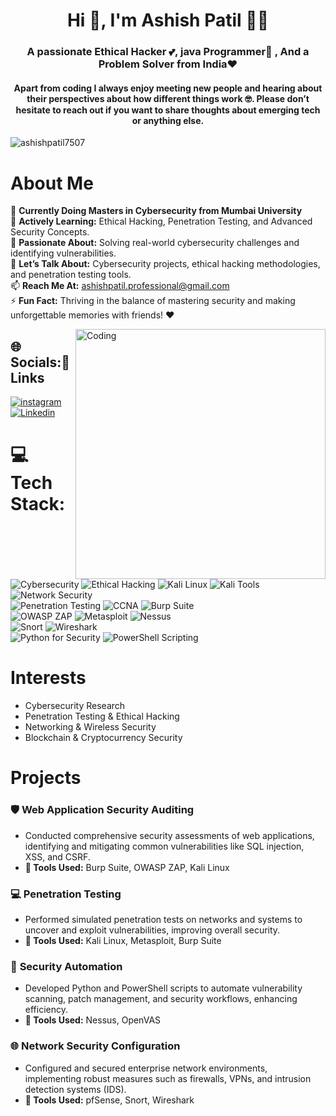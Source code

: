   
<h1 align="center">Hi 👋,<b> I'm Ashish Patil</b> 🧑‍💻</h1>
<h3 align="center">A passionate Ethical Hacker 💕, java Programmer🙌 , And a Problem Solver from India❤️</h3>
<h4 align="center">Apart from coding I always enjoy meeting new people and hearing about their perspectives about how different things work 🤓. Please don’t hesitate to reach out if you want to share thoughts about emerging tech or anything else.</h4>

<p align="left"> <img src="https://komarev.com/ghpvc/?username=ashishpatil7507&label=Profile%20views&color=0e75b6&style=flat" alt="ashishpatil7507" /> </p>

# About Me

🔭 **Currently Doing Masters in Cybersecurity from Mumbai University**  
🌱 **Actively Learning:** Ethical Hacking, Penetration Testing, and Advanced Security Concepts.  
🤔 **Passionate About:** Solving real-world cybersecurity challenges and identifying vulnerabilities.  
💬 **Let’s Talk About:** Cybersecurity projects, ethical hacking methodologies, and penetration testing tools.  
📫 **Reach Me At:** [ashishpatil.professional@gmail.com](mailto:ashishpatil.sknsits.comp@gmail.com)  
⚡ **Fun Fact:** Thriving in the balance of mastering security and making unforgettable memories with friends! ❤️  

<img align="right" alt="Coding" width="400" src="https://cdn.dribbble.com/users/1059583/screenshots/4171367/coding-freak.gif">




## 🌐 Socials:🔗 Links





<a href="https://www.instagram.com/ashishpatil.officiall"><img  alt="instagram" src="https://img.shields.io/badge/instagram-ffd9b3?style=for-the-badge&logo=instagram&logoColor=red" />
<a href=https://www.linkedin.com/in/ashishpatil7507/><img alt=" Linkedin" src="https://img.shields.io/badge/Linkedin-%2300acee.svg?&style=for-the-badge&logo=Linkedin&logoColor=white&alt=Linkedin"></a>

<!-- <a  href="https://discord.com/users/758681549993541684"><img alt=" Discord" src="https://img.shields.io/badge/Discord-7289DA?style=for-the-badge&logo=discord&logoColor=white"> -->
<!-- <a  href="" target="_blank"><img alt="LinkedIn" src="https://img.shields.io/badge/linkedin%20-%230077B5.svg?&style=for-the-badge&logo=linkedin&logoColor=white" /></a> -->
</a>

   
   



# 💻 Tech Stack:
![Cybersecurity](https://img.shields.io/badge/Cybersecurity-%2300A86B.svg?style=flat&logo=security&logoColor=white) ![Ethical Hacking](https://img.shields.io/badge/Ethical-Hacking-%23E34F26.svg?style=flat&logo=hackerone&logoColor=white)  ![Kali Linux](https://img.shields.io/badge/Kali-Linux-%23007ACC.svg?style=flat&logo=linux&logoColor=white)  ![Kali Tools](https://img.shields.io/badge/Kali-Tools-%23F0DB4F.svg?style=flat&logo=linux&logoColor=black)  ![Network Security](https://img.shields.io/badge/Network-Security-%2300BFFF.svg?style=flat&logo=internet-security&logoColor=white)  
![Penetration Testing](https://img.shields.io/badge/Penetration-Testing-%234285F4.svg?style=flat&logo=penetration-testing&logoColor=white)  ![CCNA](https://img.shields.io/badge/CCNA-%23FF5733.svg?style=flat&logo=cisco&logoColor=white)  ![Burp Suite](https://img.shields.io/badge/Burp-Suite-%23F7462E.svg?style=flat&logo=burpsuite&logoColor=white)  
![OWASP ZAP](https://img.shields.io/badge/OWASP-ZAP-%23FF5733.svg?style=flat&logo=zapier&logoColor=white)  ![Metasploit](https://img.shields.io/badge/Metasploit-%230081CB.svg?style=flat&logo=metasploit&logoColor=white)  ![Nessus](https://img.shields.io/badge/Nessus-%234A90E2.svg?style=flat&logo=nessus&logoColor=white)  
![Snort](https://img.shields.io/badge/Snort-%23FFC300.svg?style=flat&logo=snort&logoColor=black)  ![Wireshark](https://img.shields.io/badge/Wireshark-%2300AEEF.svg?style=flat&logo=wireshark&logoColor=white)  
![Python for Security](https://img.shields.io/badge/Python-for%20Security-%233776AB.svg?style=flat&logo=python&logoColor=white)  ![PowerShell Scripting](https://img.shields.io/badge/PowerShell-Scripting-%23007ACC.svg?style=flat&logo=powershell&logoColor=white)  

# Interests

- Cybersecurity Research  
- Penetration Testing & Ethical Hacking  
- Networking & Wireless Security  
- Blockchain & Cryptocurrency Security

# Projects

### 🛡️ **Web Application Security Auditing**  
- Conducted comprehensive security assessments of web applications, identifying and mitigating common vulnerabilities like SQL injection, XSS, and CSRF.  
- **🔧 Tools Used:** Burp Suite, OWASP ZAP, Kali Linux  

### 💻 **Penetration Testing**  
- Performed simulated penetration tests on networks and systems to uncover and exploit vulnerabilities, improving overall security.  
- **🔧 Tools Used:** Kali Linux, Metasploit, Burp Suite  

### 🤖 **Security Automation**  
- Developed Python and PowerShell scripts to automate vulnerability scanning, patch management, and security workflows, enhancing efficiency.  
- **🔧 Tools Used:** Nessus, OpenVAS  

### 🌐 **Network Security Configuration**  
- Configured and secured enterprise network environments, implementing robust measures such as firewalls, VPNs, and intrusion detection systems (IDS).  
- **🔧 Tools Used:** pfSense, Snort, Wireshark  




